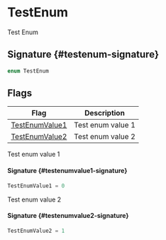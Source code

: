 # TestEnum

Test Enum  

## Signature {#testenum-signature}

```typescript
enum TestEnum
```

## Flags


| Flag | Description |
|  --- | --- |
|  [TestEnumValue1](docs/simple-suite-test/testnamespace-testenum-testenumvalue1-enummember) | Test enum value 1 |
|  [TestEnumValue2](docs/simple-suite-test/testnamespace-testenum-testenumvalue2-enummember) | Test enum value 2 |
Test enum value 1  

#### Signature {#testenumvalue1-signature}

```typescript
TestEnumValue1 = 0
```

Test enum value 2  

#### Signature {#testenumvalue2-signature}

```typescript
TestEnumValue2 = 1
```

